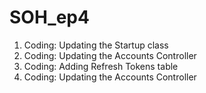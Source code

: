 
# SOH_ep4

1. Coding: Updating the Startup class
2. Coding: Updating the Accounts Controller
3. Coding: Adding Refresh Tokens table
4. Coding: Updating the Accounts Controller
